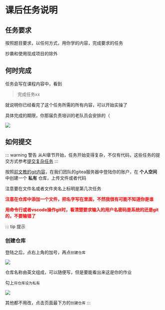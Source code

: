 # 课后任务说明
## 任务要求
按照题目要求，以任何方式，用你学的内容，完成要求的任务

抄袭和使用现成项目的除外

## 何时完成
任务会写在课程内容中，看到  

> 完成任务xx

就说明你已经看完了这个任务所需的所有内容，可以开始实操了

具体完成的期限，你那届负责培训的老队员会安排的（

![](/Screenshot_20240423_172703.jpg)

## 如何提交
::: warning 警告
从AI章节开始，任务开始变得复杂，不仅有代码，这些任务的提交方式参考[提交复杂任务](submit-complex)
:::

按照[前文教的git内容](../../get-started/learn-git)，在我们团队的gitea服务器中登陆你的账户，在 **个人空间** 中创建一个 **私有** 仓库，上传文件或者代码

注意要在文件名或者文件夹名上标明是第几次任务

<strong style="color: red">注意在仓库中添加一个文件，把名字写在里面，不然我很有可能不知道你是谁</strong>

<strong style="color: red">用命令行或者vscode操作git时，看清楚要求输入的用户名密码是系统的还是git的，不要输错了</strong>

::: tip 提示
### 创建仓库
登陆之后，点右上角的加号，再点`创建仓库`

![](/Screenshot_20240429_174840.png)

仓库名称由英文组成，可以随便写，但是要能看出来这是你的作业

勾上`将仓库设为私有`

![](/Screenshot_20240429_175036.png)

其他都不用改，点击页面最下方的`创建仓库`
:::
